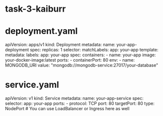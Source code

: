 # task-3-kaiburr
# deployment.yaml
apiVersion: apps/v1
kind: Deployment
metadata:
  name: your-app-deployment
spec:
  replicas: 1
  selector:
    matchLabels:
      app: your-app
  template:
    metadata:
      labels:
        app: your-app
    spec:
      containers:
        - name: your-app
          image: your-docker-image:latest
          ports:
            - containerPort: 80
          env:
            - name: MONGODB_URI
              value: "mongodb://mongodb-service:27017/your-database"

# service.yaml
apiVersion: v1
kind: Service
metadata:
  name: your-app-service
spec:
  selector:
    app: your-app
  ports:
    - protocol: TCP
      port: 80
      targetPort: 80
  type: NodePort # You can use LoadBalancer or Ingress here as well
